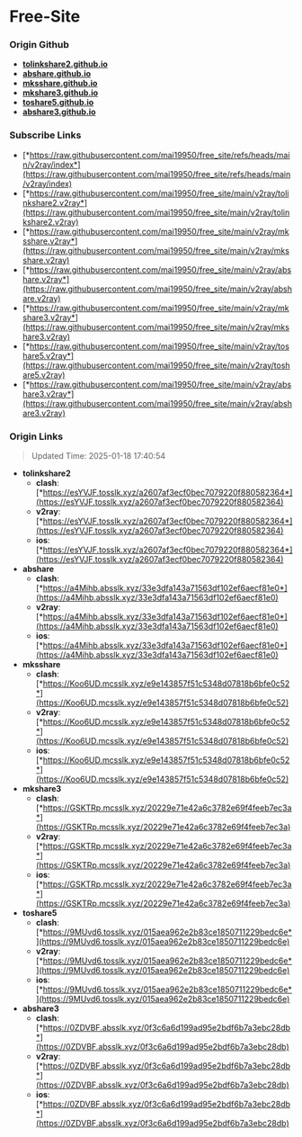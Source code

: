 # Free-Site

### Origin Github

- [**tolinkshare2.github.io**](https://github.com/tolinkshare2/tolinkshare2.github.io)
- [**abshare.github.io**](https://github.com/abshare/abshare.github.io)
- [**mksshare.github.io**](https://github.com/mksshare/mksshare.github.io)
- [**mkshare3.github.io**](https://github.com/mkshare3/mkshare3.github.io)
- [**toshare5.github.io**](https://github.com/toshare5/toshare5.github.io)
- [**abshare3.github.io**](https://github.com/abshare3/abshare3.github.io)

### Subscribe Links

- [*https://raw.githubusercontent.com/mai19950/free_site/refs/heads/main/v2ray/index*](https://raw.githubusercontent.com/mai19950/free_site/refs/heads/main/v2ray/index)
- [*https://raw.githubusercontent.com/mai19950/free_site/main/v2ray/tolinkshare2.v2ray*](https://raw.githubusercontent.com/mai19950/free_site/main/v2ray/tolinkshare2.v2ray)
- [*https://raw.githubusercontent.com/mai19950/free_site/main/v2ray/mksshare.v2ray*](https://raw.githubusercontent.com/mai19950/free_site/main/v2ray/mksshare.v2ray)
- [*https://raw.githubusercontent.com/mai19950/free_site/main/v2ray/abshare.v2ray*](https://raw.githubusercontent.com/mai19950/free_site/main/v2ray/abshare.v2ray)
- [*https://raw.githubusercontent.com/mai19950/free_site/main/v2ray/mkshare3.v2ray*](https://raw.githubusercontent.com/mai19950/free_site/main/v2ray/mkshare3.v2ray)
- [*https://raw.githubusercontent.com/mai19950/free_site/main/v2ray/toshare5.v2ray*](https://raw.githubusercontent.com/mai19950/free_site/main/v2ray/toshare5.v2ray)
- [*https://raw.githubusercontent.com/mai19950/free_site/main/v2ray/abshare3.v2ray*](https://raw.githubusercontent.com/mai19950/free_site/main/v2ray/abshare3.v2ray)

### Origin Links

> Updated Time: 2025-01-18 17:40:54

- **tolinkshare2**
  - **clash**: [*https://esYVJF.tosslk.xyz/a2607af3ecf0bec7079220f880582364*](https://esYVJF.tosslk.xyz/a2607af3ecf0bec7079220f880582364)
  - **v2ray**: [*https://esYVJF.tosslk.xyz/a2607af3ecf0bec7079220f880582364*](https://esYVJF.tosslk.xyz/a2607af3ecf0bec7079220f880582364)
  - **ios**: [*https://esYVJF.tosslk.xyz/a2607af3ecf0bec7079220f880582364*](https://esYVJF.tosslk.xyz/a2607af3ecf0bec7079220f880582364)
- **abshare**
  - **clash**: [*https://a4Mihb.absslk.xyz/33e3dfa143a71563df102ef6aecf81e0*](https://a4Mihb.absslk.xyz/33e3dfa143a71563df102ef6aecf81e0)
  - **v2ray**: [*https://a4Mihb.absslk.xyz/33e3dfa143a71563df102ef6aecf81e0*](https://a4Mihb.absslk.xyz/33e3dfa143a71563df102ef6aecf81e0)
  - **ios**: [*https://a4Mihb.absslk.xyz/33e3dfa143a71563df102ef6aecf81e0*](https://a4Mihb.absslk.xyz/33e3dfa143a71563df102ef6aecf81e0)
- **mksshare**
  - **clash**: [*https://Koo6UD.mcsslk.xyz/e9e143857f51c5348d07818b6bfe0c52*](https://Koo6UD.mcsslk.xyz/e9e143857f51c5348d07818b6bfe0c52)
  - **v2ray**: [*https://Koo6UD.mcsslk.xyz/e9e143857f51c5348d07818b6bfe0c52*](https://Koo6UD.mcsslk.xyz/e9e143857f51c5348d07818b6bfe0c52)
  - **ios**: [*https://Koo6UD.mcsslk.xyz/e9e143857f51c5348d07818b6bfe0c52*](https://Koo6UD.mcsslk.xyz/e9e143857f51c5348d07818b6bfe0c52)
- **mkshare3**
  - **clash**: [*https://GSKTRp.mcsslk.xyz/20229e71e42a6c3782e69f4feeb7ec3a*](https://GSKTRp.mcsslk.xyz/20229e71e42a6c3782e69f4feeb7ec3a)
  - **v2ray**: [*https://GSKTRp.mcsslk.xyz/20229e71e42a6c3782e69f4feeb7ec3a*](https://GSKTRp.mcsslk.xyz/20229e71e42a6c3782e69f4feeb7ec3a)
  - **ios**: [*https://GSKTRp.mcsslk.xyz/20229e71e42a6c3782e69f4feeb7ec3a*](https://GSKTRp.mcsslk.xyz/20229e71e42a6c3782e69f4feeb7ec3a)
- **toshare5**
  - **clash**: [*https://9MUvd6.tosslk.xyz/015aea962e2b83ce1850711229bedc6e*](https://9MUvd6.tosslk.xyz/015aea962e2b83ce1850711229bedc6e)
  - **v2ray**: [*https://9MUvd6.tosslk.xyz/015aea962e2b83ce1850711229bedc6e*](https://9MUvd6.tosslk.xyz/015aea962e2b83ce1850711229bedc6e)
  - **ios**: [*https://9MUvd6.tosslk.xyz/015aea962e2b83ce1850711229bedc6e*](https://9MUvd6.tosslk.xyz/015aea962e2b83ce1850711229bedc6e)
- **abshare3**
  - **clash**: [*https://0ZDVBF.absslk.xyz/0f3c6a6d199ad95e2bdf6b7a3ebc28db*](https://0ZDVBF.absslk.xyz/0f3c6a6d199ad95e2bdf6b7a3ebc28db)
  - **v2ray**: [*https://0ZDVBF.absslk.xyz/0f3c6a6d199ad95e2bdf6b7a3ebc28db*](https://0ZDVBF.absslk.xyz/0f3c6a6d199ad95e2bdf6b7a3ebc28db)
  - **ios**: [*https://0ZDVBF.absslk.xyz/0f3c6a6d199ad95e2bdf6b7a3ebc28db*](https://0ZDVBF.absslk.xyz/0f3c6a6d199ad95e2bdf6b7a3ebc28db)
